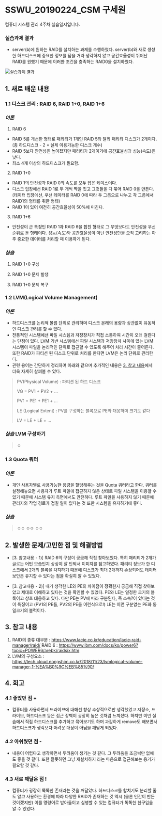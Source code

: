 # SSWU_20190224_CSM 구세원 

컴퓨터 시스템 관리 4주차 실습일지입니다.

### 실습과제 결과

- server(b)에 원하는 RAID를 설치하는 과제를 수행하였다. server(b)와 새로 생성한 하드디스크에 중요한 정보를 담을 거라 생각하지 않고 공간효율성이 뛰어난 RAID를 원했기 때문에 이러한 조건을 충족하는 RAID0을 설치하였다. 

![실습과제 결과](https://user-images.githubusercontent.com/65717358/113588123-b4dcc880-966a-11eb-8505-cb13df0f6f1c.PNG)

 
 
## 1. 새로 배운 내용

### 1.1 디스크 관리 : RAID 6, RAID 1+0, RAID 1+6

### *이론* 
 1) RAID 6 
- RAID 5를 개선한 형태로 패리티가 1개인 RAID 5와 달리 패리티 디스크가 2개이다. (총 하드디스크 - 2 = 실제 이용가능한 디스크 개수)
- RAID 5보다 안전성은 높아졌지만 패리티가 2개이기에 공간효율성과 성능(속도)은 낮다. 
- 최소 4개 이상의 하드디스크가 필요함. 

 2) RAID 1+0
- RAID 1의 안전성과 RAID 0의 속도를 모두 잡은 케이스이다. 
- 디스크 입장에선 RAID 1로 두 개씩 짝을 짓고 그것들을 다 묶어 RAID 0을 만든다. (데이터 입장에선, 우선 데이터를 RAID 0에 따라 두 그룹으로 나누고 각 그룹에서 RAID1의 형태를 취한 형태) 
- RAID 1이 있어 여전히 공간효율성이 50%에 미친다. 

 3) RAID 1+6
- 안전성이 큰 특징인 RAID 1과 RAID 6을 합친 형태로 그 무엇보다도 안전성을 우선순위로 둔 형태이다. 성능(속도)와 공간효율성이 아닌 안전성만을 오직 고려하는 아주 중요한 데이터를 처리할 때 이용하게 된다. 


### *실습* 
 1) RAID 1+0 구성
  > 
  > 
  > 

 2) RAID 1+0 문제 발생
  > 
  > 
  >

 3) RAID 1+0 문제 복구 
  > 
  > 
  >

### 1.2 LVM(Logical Volume Management)

### *이론*  
 
- 하드디스크를 논리적 볼륨 단위로 관리하며 디스크 본래의 용량과 상관없이 유동적인 디스크 관리를 할 수 있다. 
- 전통적인 시스템에선 파일 시스템과 저장장치가 직접 소통하여 시간이 오래 걸린다는 단점이 있다. LVM 기반 시스템에선 파일 시스템과 저장장치 사이에 있는 LVM 시스템이 파일을 논리적인 단위로 접근할 수 있도록 해주어 처리 시간이 줄어든다. 또한 RAID가 파티션 된 디스크 단위로 처리를 한다면 LVM은 논리 단위로 관리한다. 
- 관련 용어는 간단하게 정리하여 아래와 같으며 추가적인 내용은 [3. 참고 내용](https://github.com/sayone99/SSWU_20190224_CSM/blob/main/w07_%EC%8B%A4%EC%8A%B5%EC%9D%BC%EC%A7%80.md#3-%EC%B0%B8%EA%B3%A0-%EB%82%B4%EC%9A%A9)에서 더욱 자세히 살펴볼 수 있다.  
 > PV(Physical Volume) : 파티션 된 하드 디스크
 > 
 > VG = PV1 + PV2 + ... 
 > 
 > PV1 = PE1 + PE1 + ... 
 > 
 > LE (Logical Extent) : PV를 구성하는 블록으로 PE와 대응하며 크기도 같다
 > 
 > LV = LE + LE + ... 
 
 ### *실습* LVM 구성하기
  > ㅇ
  > 

    
### 1.3 Quota 쿼터 

### *이론* 
- 개인 사용자별로 사용가능한 용량을 할당해주는 것을 Quota 쿼터라고 한다. 쿼터를 설정해놓으면 사용자가 루트 파일에 접근하지 않은 상태로 파일 시스템을 이용할 수 있기 때문에 시스템 유지 측면에서도 안전하다. 루트 파일을 사용하지 않기 때문에 관리자와 작업 경로가 겹칠 일이 없다는 것 또한 시스템을 유지하기에 좋다. 

### *실습*
 >ㅇㅇ
 >ㅇㅇ
 >ㅇㅇ
 >

## 2. 발생한 문제/고민한 점 및 해결방법

- [3. 참고내용 - 1)] RAID 6의 구성이 궁금해 직접 찾아보았다. 특히 패리티가 2개가 글로는 어떤 모습인지 상상이 잘 안되서 이미지를 참고하였다. 패리티 정보가 한 디스크에서 2개의 블록을 차지하기 때문에 디스크가 최대 2개까지 손상되어도 데이터 보안은 유지할 수 있다는 점을 확실히 알 수 있었다. 

- [3. 참고내용 - 2)] 내가 생각한 LE와 PE의 차이점이 정확한지 궁금해 직접 찾아보았고 제대로 이해하고 있다는 것을 확인할 수 있었다. PE와 LE는 일정한 크기의 블록이고 상호 대응하고 있다. 다만 PE는 PV에 따라 구분된다, 즉 소속?이 있다는 것이 특징이고 (PV1의 PE들, PV2의 PE들 이런식으로!) LE는 이런 구분없는 PE와 동일크기의 블럭이다.  



## 3. 참고 내용

1) RAID의 종류 대부분 : https://www.lacie.co.kr/education/lacie-raid-manager/raid/ 
   RAID 6 : https://www.ibm.com/docs/ko/power6?topic=POWER6/arebk/raidsix.htm	
2) LVM의 구성요소 : https://tech.cloud.nongshim.co.kr/2018/11/23/lvmlogical-volume-manager-1-%EA%B0%9C%EB%85%90/ 


## 4. 회고    
    
### 4.1 좋았던 점 +
	
- 컴퓨터를 사용하면서 드라이브에 대해선 항상 추상적으로만 생각했었고 저장소, 드라이브, 하드디스크 등은 접근 장벽이 굉장히 높은 것처럼 느껴졌다. 하지만 이번 실습에서 직접 하드디스크를 추가하고 묶어보기도 하며 과감하게 remove도 해보면서 하드디스크가 생각보다 어려운 대상이 아님을 깨닫게 되었다. 

### 4.2 아쉬웠던 점 -
	
- 내용이 어렵다고 생각하면서 두려움이 생기는 것 같다. 그 두려움을 조금씩만 없애도 좋을 것 같다. 또한 잘못하면 그냥 재설치하지 라는 마음으로 접근해보는 용기가 필요할 것 같다. 
  
### 4.3 새로 깨달은 점 !
	
- 컴퓨터가 굉장히 똑똑한 존재라는 것을 깨달았다. 하드디스크를 합치기도 분리할 줄도 알고 사용하는 환경에 따라 다양한 RAID가 존재하는 것 역시 (물론  인간이 만든 것이겠지만) 이를 명령어로 받아들이고 실행할 수 있는 컴퓨터가 똑똑한 친구임을 알 수 있었다. 	  
